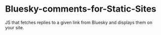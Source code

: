 # Bluesky-comments-for-Static-Sites
JS that fetches replies to a given link from Bluesky and displays them on your site.
